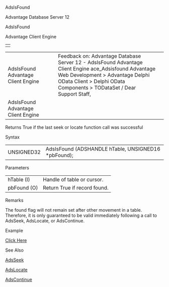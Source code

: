 AdsIsFound




Advantage Database Server 12  

AdsIsFound

Advantage Client Engine

|  |
| --- |
|  |

|  |  |  |  |  |
| --- | --- | --- | --- | --- |
| AdsIsFound  Advantage Client Engine |  |  | Feedback on: Advantage Database Server 12 - AdsIsFound Advantage Client Engine ace\_Adsisfound Advantage Web Development > Advantage Delphi OData Client > Delphi OData Components > TODataSet / Dear Support Staff, |  |
| AdsIsFound  Advantage Client Engine |  |  |  |  |

Returns True if the last seek or locate function call was successful

Syntax

|  |  |
| --- | --- |
| UNSIGNED32 | AdsIsFound (ADSHANDLE hTable,  UNSIGNED16 \*pbFound); |

Parameters

|  |  |
| --- | --- |
| hTable (I) | Handle of table or cursor. |
| pbFound (O) | Return True if record found. |

Remarks

The found flag will not remain set after other movement in a table. Therefore, it is only guaranteed to be valid immediately following a call to AdsSeek, AdsLocate, or AdsContinue.

Example

[Click Here](ace_examples.htm#adsisfoundexample)

See Also

[AdsSeek](ace_adsseek.htm)

[AdsLocate](ace_adslocate.htm)

[AdsContinue](ace_adscontinue.htm)